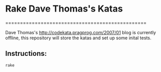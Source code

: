 # Rake Dave Thomas's Katas
================================================

Dave Thomas's http://codekata.pragprog.com/2007/01 blog is currently offline, this repository will store the katas and set up some inital tests.

## Instructions:

```
rake
```



